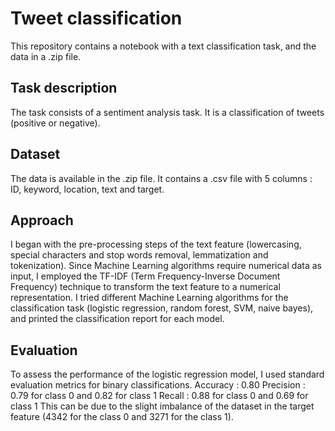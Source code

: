 # Tweet classification
This repository contains a notebook with a text classification task, and the data in a .zip file.
## Task description
The task consists of a sentiment analysis task. It is a classification of tweets (positive or negative).
## Dataset
The data is available in the .zip file. It contains a .csv file with 5 columns : ID, keyword, location, text and target.
## Approach
I began with the pre-processing steps of the text feature (lowercasing, special characters and stop words removal, lemmatization and tokenization).
Since Machine Learning algorithms require numerical data as input, I employed the TF-IDF (Term Frequency-Inverse Document Frequency) technique to transform the text feature to a numerical representation.
I tried different Machine Learning algorithms for the classification task (logistic regression, random forest, SVM, naive bayes), and printed the classification report for each model.
## Evaluation
To assess the performance of the logistic regression model, I used standard evaluation metrics for binary classifications.
Accuracy : 0.80
Precision : 0.79 for class 0 and 0.82 for class 1
Recall : 0.88 for class 0 and 0.69 for class 1
This can be due to the slight imbalance of the dataset in the target feature (4342 for the class 0 and 3271 for the class 1).
